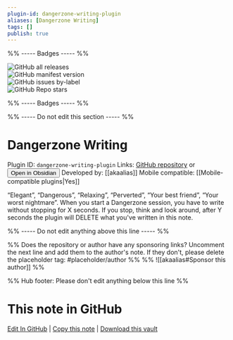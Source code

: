 ```yaml
---
plugin-id: dangerzone-writing-plugin
aliases: [Dangerzone Writing]
tags: []
publish: true
---
```


%% ----- Badges ----- %%

![GitHub all releases](https://img.shields.io/github/downloads/akaalias/dangerzone-writing-plugin/total?color=573E7A&logo=github&style=for-the-badge)  
![GitHub manifest version](https://img.shields.io/github/manifest-json/v/akaalias/dangerzone-writing-plugin?color=573E7A&logo=github&style=for-the-badge)  
![GitHub issues by-label](https://img.shields.io/github/issues/akaalias/dangerzone-writing-plugin/help%20wanted?color=573E7A&logo=github&style=for-the-badge)  
![GitHub Repo stars](https://img.shields.io/github/stars/akaalias/dangerzone-writing-plugin?color=573E7A&logo=github&style=for-the-badge)

%% ----- Badges ----- %%

%% ----- Do not edit this section ----- %%

# Dangerzone Writing

Plugin ID: `dangerzone-writing-plugin`
Links: [GitHub repository](https://github.com/akaalias/dangerzone-writing-plugin) or [<button id=HH>Open in Obsidian</button>](obsidian://show-plugin?id=dangerzone-writing-plugin)
Developed by: [[akaalias]]
Mobile compatible: [[Mobile-compatible plugins|Yes]]

“Elegant”, “Dangerous”, “Relaxing”, “Perverted”, “Your best friend”, “Your worst nightmare”. When you start a Dangerzone session, you have to write without stopping for X seconds. If you stop, think and look around, after Y seconds the plugin will DELETE what you've written in this note.

%% ----- Do not edit anything above this line ----- %%

%% Does the repository or author have any sponsoring links? Uncomment the next line and add them to the author's note. If they don't, please delete the placeholder tag: #placeholder/author %%
%% ![[akaalias#Sponsor this author]] %%

%% Hub footer: Please don't edit anything below this line %%

# This note in GitHub

<span class="git-footer">[Edit In GitHub](https://github.dev/obsidian-community/obsidian-hub/blob/main/02%20-%20Community%20Expansions/02.05%20All%20Community%20Expansions/Plugins/dangerzone-writing-plugin.md "git-hub-edit-note") | [Copy this note](https://raw.githubusercontent.com/obsidian-community/obsidian-hub/main/02%20-%20Community%20Expansions/02.05%20All%20Community%20Expansions/Plugins/dangerzone-writing-plugin.md "git-hub-copy-note") | [Download this vault](https://github.com/obsidian-community/obsidian-hub/archive/refs/heads/main.zip "git-hub-download-vault") </span>
